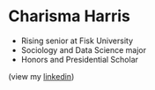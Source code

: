 # Charisma Harris

* Rising senior at Fisk University
* Sociology and Data Science major
* Honors and Presidential Scholar

(view my [linkedin](https://www.linkedin.com/in/charisma-harris/))
